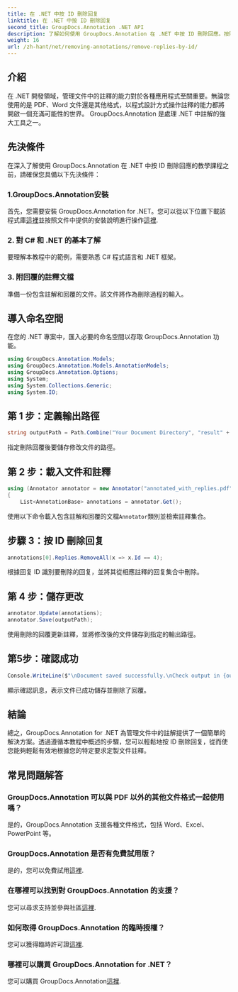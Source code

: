 ```yaml
---
title: 在 .NET 中按 ID 刪除回复
linktitle: 在 .NET 中按 ID 刪除回复
second_title: GroupDocs.Annotation .NET API
description: 了解如何使用 GroupDocs.Annotation 在 .NET 中按 ID 刪除回應。按照我們的逐步教學進行高效率的文件註解管理。
weight: 16
url: /zh-hant/net/removing-annotations/remove-replies-by-id/
---
```

## 介紹
在 .NET 開發領域，管理文件中的註釋的能力對於各種應用程式至關重要。無論您使用的是 PDF、Word 文件還是其他格式，以程式設計方式操作註釋的能力都將開啟一個充滿可能性的世界。 GroupDocs.Annotation 是處理 .NET 中註解的強大工具之一。
## 先決條件
在深入了解使用 GroupDocs.Annotation 在 .NET 中按 ID 刪除回應的教學課程之前，請確保您具備以下先決條件：
### 1.GroupDocs.Annotation安裝
首先，您需要安裝 GroupDocs.Annotation for .NET。您可以從以下位置下載該程式庫[這裡](https://releases.groupdocs.com/annotation/net/)並按照文件中提供的安裝說明進行操作[這裡](https://tutorials.groupdocs.com/annotation/net/).
### 2. 對 C# 和 .NET 的基本了解
要理解本教程中的範例，需要熟悉 C# 程式語言和 .NET 框架。
### 3. 附回覆的註釋文檔
準備一份包含註解和回覆的文件。該文件將作為刪除過程的輸入。

## 導入命名空間
在您的 .NET 專案中，匯入必要的命名空間以存取 GroupDocs.Annotation 功能。
```csharp
using GroupDocs.Annotation.Models;
using GroupDocs.Annotation.Models.AnnotationModels;
using GroupDocs.Annotation.Options;
using System;
using System.Collections.Generic;
using System.IO;
```
## 第 1 步：定義輸出路徑
```csharp
string outputPath = Path.Combine("Your Document Directory", "result" + Path.GetExtension("input.pdf"));
```
指定刪除回覆後要儲存修改文件的路徑。
## 第 2 步：載入文件和註釋
```csharp
using (Annotator annotator = new Annotator("annotated_with_replies.pdf"))
{
    List<AnnotationBase> annotations = annotator.Get();
```
使用以下命令載入包含註解和回覆的文檔`Annotator`類別並檢索註釋集合。
## 步驟 3：按 ID 刪除回复
```csharp
annotations[0].Replies.RemoveAll(x => x.Id == 4);
```
根據回复 ID 識別要刪除的回复，並將其從相應註釋的回复集合中刪除。
## 第 4 步：儲存更改
```csharp
annotator.Update(annotations);
annotator.Save(outputPath);
```
使用刪除的回覆更新註釋，並將修改後的文件儲存到指定的輸出路徑。
## 第5步：確認成功
```csharp
Console.WriteLine($"\nDocument saved successfully.\nCheck output in {outputPath}.");
```
顯示確認訊息，表示文件已成功儲存並刪除了回覆。

## 結論
總之，GroupDocs.Annotation for .NET 為管理文件中的註解提供了一個簡單的解決方案。透過遵循本教程中概述的步驟，您可以輕鬆地按 ID 刪除回复，從而使您能夠輕鬆有效地根據您的特定要求定製文件註釋。
## 常見問題解答
### GroupDocs.Annotation 可以與 PDF 以外的其他文件格式一起使用嗎？
是的，GroupDocs.Annotation 支援各種文件格式，包括 Word、Excel、PowerPoint 等。
### GroupDocs.Annotation 是否有免費試用版？
是的，您可以免費試用[這裡](https://releases.groupdocs.com/).
### 在哪裡可以找到對 GroupDocs.Annotation 的支援？
您可以尋求支持並參與社區[這裡](https://forum.groupdocs.com/c/annotation/10).
### 如何取得 GroupDocs.Annotation 的臨時授權？
您可以獲得臨時許可證[這裡](https://purchase.groupdocs.com/temporary-license/).
### 哪裡可以購買 GroupDocs.Annotation for .NET？
您可以購買 GroupDocs.Annotation[這裡](https://purchase.groupdocs.com/buy).